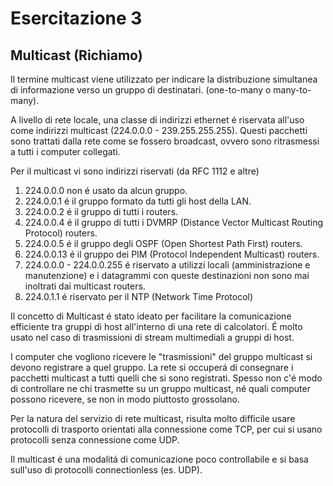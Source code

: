 # Esercitazione 3
## Multicast (Richiamo)
Il termine multicast viene utilizzato per indicare la distribuzione simultanea di informazione verso un gruppo di destinatari. (one-to-many o many-to-many).

A livello di rete locale, una classe di indirizzi ethernet é riservata all'uso come indirizzi multicast (224.0.0.0 - 239.255.255.255). Questi pacchetti sono trattati dalla rete come se fossero broadcast, ovvero sono ritrasmessi a tutti i computer collegati.

Per il multicast vi sono indirizzi riservati (da RFC 1112 e altre)
1. 224.0.0.0 non é usato da alcun gruppo.
2. 224.0.0.1 é il gruppo formato da tutti gli host della LAN.
3. 224.0.0.2 é il gruppo di tutti i routers.
4. 224.0.0.4 é il gruppo di tutti i DVMRP (Distance Vector Multicast Routing Protocol) routers.
5. 224.0.0.5 é il gruppo degli OSPF (Open Shortest Path First) routers.
6. 224.0.0.13 é il gruppo dei PIM (Protocol Independent Multicast) routers.
7. 224.0.0.0 - 224.0.0.255 é riservato a utilizzi locali (amministrazione e manutenzione) e i datagrammi con queste destinazioni non sono mai inoltrati dai multicast routers.
8. 224.0.1.1 é riservato per il NTP (Network Time Protocol)

Il concetto di Multicast é stato ideato per facilitare la comunicazione efficiente tra gruppi di host all'interno di una rete di calcolatori. É molto usato nel caso di trasmissioni di stream multimediali a gruppi di host.

I computer che vogliono ricevere le "trasmissioni" del gruppo multicast si devono registrare a quel gruppo. La rete si occuperá di consegnare i pacchetti multicast a tutti quelli che si sono registrati. Spesso non c'é modo di controllare ne chi trasmette su un gruppo multicast, né quali computer possono ricevere, se non in modo piuttosto grossolano.

Per la natura del servizio di rete multicast, risulta molto difficile usare protocolli di trasporto orientati alla connessione come TCP, per cui si usano protocolli senza connessione come UDP.

Il multicast é una modalitá di comunicazione poco controllabile e si basa sull'uso di protocolli connectionless (es. UDP).
